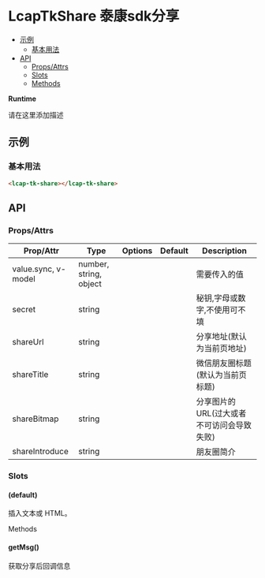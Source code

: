 <!-- 该 README.md 根据 api.yaml 和 docs/*.md 自动生成，为了方便在 GitHub 和 NPM 上查阅。如需修改，请查看源文件 -->

# LcapTkShare 泰康sdk分享

- [示例](#示例)
    - [基本用法](#基本用法)
- [API]()
    - [Props/Attrs](#propsattrs)
    - [Slots](#slots)
    - [Methods](#methods)

**Runtime**

请在这里添加描述

## 示例
### 基本用法

``` html
<lcap-tk-share></lcap-tk-share>
```

## API
### Props/Attrs

| Prop/Attr | Type | Options | Default | Description |
| --------- | ---- | ------- | ------- | ----------- |
| value.sync, v-model | number, string, object |  |  | 需要传入的值 |
| secret | string |  |  | 秘钥,字母或数字,不使用可不填 |
| shareUrl | string |  |  | 分享地址(默认为当前页地址) |
| shareTitle | string |  |  | 微信朋友圈标题(默认为当前页标题) |
| shareBitmap | string |  |  | 分享图片的URL(过大或者不可访问会导致失败) |
| shareIntroduce | string |  |  | 朋友圈简介 |

### Slots

#### (default)

插入文本或 HTML。

Methods

#### getMsg()

获取分享后回调信息

